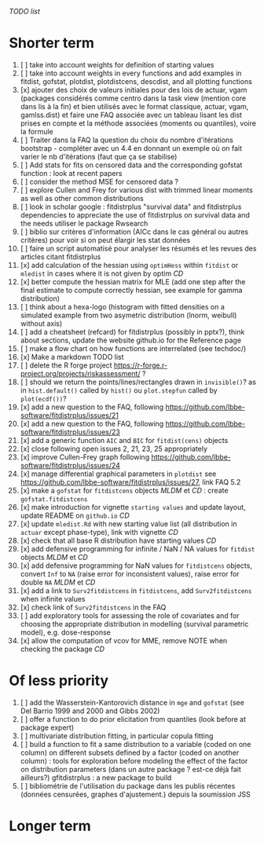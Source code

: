 *TODO list*

# Shorter term

1.  [ ] take into account weights for definition of starting values
2.  [ ] take into account weights in every functions and add examples in fitdist, gofstat, plotdist, plotdistcens, descdist, and all plotting functions
3.  [x] ajouter des choix de valeurs initiales pour des lois de actuar, vgam (packages considérés comme centro dans la task view (mention core dans lis à la fin) et bien utilisés avec le format classique, actuar, vgam, gamlss.dist) et faire une FAQ associée avec un tableau lisant les dist prises en compte et la méthode associées (moments ou quantiles), voire la formule
4.  [ ] Traiter dans la FAQ la question du choix du nombre d'itérations bootstrap - compléter avec un 4.4 en donnant un exemple où on fait varier le nb d'itérations (faut que ça se stabilise)
5.  [ ] Add stats for fits on censored data and the corresponding gofstat function : look at recent papers
6.  [ ] consider the method MSE for censored data ?
7.  [ ] explore Cullen and Frey for various dist with trimmed linear moments as well as other common distributions
8.  [ ] look in scholar google : fitdistrplus "survival data" and fitdistrplus dependencies to appreciate the use of fitdistrplus on survival data and the needs utiliser le package Rwsearch
9.  [ ] biblio sur critères d'information (AICc dans le cas général ou autres critères) pour voir si on peut élargir les stat données
10. [ ] faire un script automatisé pour analyser les résumés et les revues des articles citant fitdistrplus
11. [x] add calculation of the hessian using `optimHess` within `fitdist` or `mledist` in cases where it is not given by optim *CD*
12. [x] better compute the hessian matrix for MLE (add one step after the final estimate to compute correctly hessian, see example for gamma distribution)
13. [ ] think about a hexa-logo (histogram with fitted densities on a simulated example from two asymetric distribution (lnorm, weibull) without axis)
14. [ ] add a cheatsheet (refcard) for fitdistrplus (possibly in pptx?), think about sections, update the website github.io for the Reference page
15. [ ] make a flow chart on how functions are interrelated (see techdoc/)
16. [x] Make a markdown TODO list
17. [ ] delete the R forge project <https://r-forge.r-project.org/projects/riskassessment/> ?
18. [ ] should we return the points/lines/rectangles drawn in `invisible()`? as in `hist.default()` called by `hist()` ou `plot.stepfun` called by `plot(ecdf())`?
19. [x] add a new question to the FAQ, following <https://github.com/lbbe-software/fitdistrplus/issues/21>
20. [x] add a new question to the FAQ, following <https://github.com/lbbe-software/fitdistrplus/issues/23>
21. [x] add a generic function `AIC` and `BIC` for `fitdist(cens)` objects
22. [x] close following open issues 2, 21, 23, 25 appropriately
23. [x] improve Cullen-Frey graph following <https://github.com/lbbe-software/fitdistrplus/issues/24>
24. [x] manage differential graphical parameters in `plotdist` see <https://github.com/lbbe-software/fitdistrplus/issues/27>, link FAQ 5.2
25. [x] make a `gofstat` for `fitdistcens` objects *MLDM* et *CD* : create `gofstat.fitdistcens`
26. [x] make introduction for vignette `starting values` and update layout, update README on `github.io` *CD*
27. [x] update `mledist.Rd` with new starting value list (all distribution in `actuar` except phase-type), link with vignette *CD*
28. [x] check that all base R distribution have starting values *CD*
29. [x] add defensive programming for infinite / NaN / NA values for `fitdist` objects *MLDM* et *CD*
30. [x] add defensive programming for NaN values for `fitdistcens` objects, convert `Inf` to `NA` (raise error for inconsistent values), raise error for double `NA` *MLDM* et *CD* 
31. [x] add a link to `Surv2fitdistcens` in `fitdistcens`, add `Surv2fitdistcens` when infinite values
32. [x] check link of `Surv2fitdistcens` in the FAQ
33. [ ] add exploratory tools for assessing the role of covariates and for choosing the appropriate distribution in modelling (survival parametric model), e.g. dose-response
34. [x] allow the computation of vcov for MME, remove NOTE when checking the package *CD*

# Of less priority

1.  [ ] add the Wasserstein-Kantorovich distance in `mge` and `gofstat` (see Del Barrio 1999 and 2000 and Gibbs 2002)
2.  [ ] offer a function to do prior elicitation from quantiles (look before at package expert)
3.  [ ] multivariate distribution fitting, in particular copula fitting
4.  [ ] build a function to fit a same distribution to a variable (coded on one column) on different subsets defined by a factor (coded on another column) : tools for exploration before modeling the effect of the factor on distribution parameters (dans un autre package ? est-ce déjà fait ailleurs?) gfitdistrplus : a new package to build
5.  [ ] bibliométrie de l'utilisation du package dans les publis récentes (données censurées, graphes d'ajustement.) depuis la soumission JSS


# Longer term
